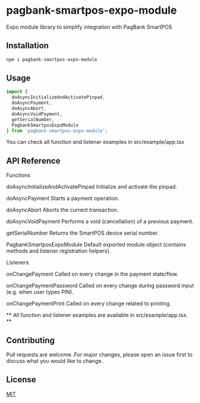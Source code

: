 # pagbank-smartpos-expo-module

Expo module library to simplify integration with PagBank SmartPOS

## Installation


```bash
npm i pagbank-smartpos-expo-module
```

## Usage

```typescript
import {
  doAsyncInitializeAndActivatePinpad,
  doAsyncPayment,
  doAsyncAbort,
  doAsyncVoidPayment,
  getSerialNumber,
  PagbankSmartposExpoModule 
} from 'pagbank-smartpos-expo-module';
```

You can check all function and listener examples in src/example/app.tsx

## API Reference
Functions

doAsyncInitializeAndActivatePinpad
Initialize and activate the pinpad.

doAsyncPayment
Starts a payment operation.

doAsyncAbort
Aborts the current transaction.

doAsyncVoidPayment
Performs a void (cancellation) of a previous payment.

getSerialNumber
Returns the SmartPOS device serial number.

PagbankSmartposExpoModule
Default exported module object (contains methods and listener registration helpers).

Listeners

onChangePayment
Called on every change in the payment state/flow.

onChangePaymentPassword
Called on every change during password input (e.g. when user types PIN).

onChangePaymentPrint
Called on every change related to printing.

** All function and listener examples are available in src/example/app.tsx. ** 

## Contributing

Pull requests are welcome. For major changes, please open an issue first
to discuss what you would like to change.

## License

[MIT](https://choosealicense.com/licenses/mit/)
